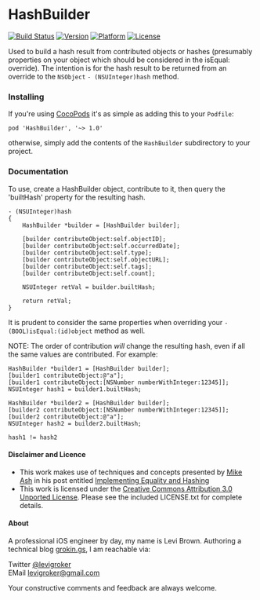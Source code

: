 HashBuilder
===========
[![Build Status](https://travis-ci.org/levigroker/HashBuilder.svg)](https://travis-ci.org/levigroker/HashBuilder)
[![Version](http://img.shields.io/cocoapods/v/HashBuilder.svg)](http://cocoapods.org/?q=HashBuilder)
[![Platform](http://img.shields.io/cocoapods/p/HashBuilder.svg)]()
[![License](http://img.shields.io/cocoapods/l/HashBuilder.svg)](https://github.com/levigroker/HashBuilder/blob/master/LICENSE.txt)

Used to build a hash result from contributed objects or hashes (presumably
properties on your object which should be considered in the isEqual: override).
The intention is for the hash result to be returned from an override to the
`NSObject` `- (NSUInteger)hash` method.

### Installing

If you're using [CocoPods](http://cocopods.org) it's as simple as adding this to your `Podfile`:

	pod 'HashBuilder', '~> 1.0'

otherwise, simply add the contents of the `HashBuilder` subdirectory to your
project.

### Documentation

To use, create a HashBuilder object, contribute to it, then query the 'builtHash'
property for the resulting hash.

	- (NSUInteger)hash
	{
		HashBuilder *builder = [HashBuilder builder];

		[builder contributeObject:self.objectID];
		[builder contributeObject:self.occurredDate];
		[builder contributeObject:self.type];
		[builder contributeObject:self.objectURL];
		[builder contributeObject:self.tags];
		[builder contributeObject:self.count];

		NSUInteger retVal = builder.builtHash;

		return retVal;
	}

It is prudent to consider the same properties when overriding your `- (BOOL)isEqual:(id)object`
method as well.

NOTE: The order of contribution _will_ change the resulting hash, even if all
the same values are contributed. For example:

    HashBuilder *builder1 = [HashBuilder builder];
    [builder1 contributeObject:@"a"];
    [builder1 contributeObject:[NSNumber numberWithInteger:12345]];
    NSUInteger hash1 = builder1.builtHash;

    HashBuilder *builder2 = [HashBuilder builder];
    [builder2 contributeObject:[NSNumber numberWithInteger:12345]];
    [builder2 contributeObject:@"a"];
    NSUInteger hash2 = builder2.builtHash;

`hash1 != hash2`

#### Disclaimer and Licence

* This work makes use of techniques and concepts presented by [Mike Ash](http://www.mikeash.com/)
  in his post entitled [Implementing Equality and Hashing](http://www.mikeash.com/pyblog/friday-qa-2010-06-18-implementing-equality-and-hashing.html)
* This work is licensed under the [Creative Commons Attribution 3.0 Unported License](http://creativecommons.org/licenses/by/3.0/).
  Please see the included LICENSE.txt for complete details.

#### About

A professional iOS engineer by day, my name is Levi Brown. Authoring a technical
blog [grokin.gs](http://grokin.gs), I am reachable via:

Twitter [@levigroker](https://twitter.com/levigroker)  
EMail [levigroker@gmail.com](mailto:levigroker@gmail.com)  

Your constructive comments and feedback are always welcome.
